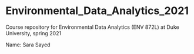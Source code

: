 # Environmental_Data_Analytics_2021
Course repository for Environmental Data Analytics (ENV 872L) at Duke University, spring 2021

Name: Sara Sayed